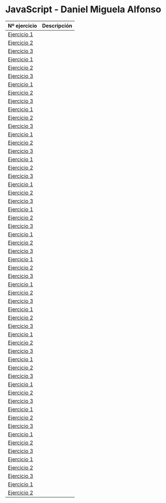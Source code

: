 # JavaScript - Daniel Miguela Alfonso

|Nº ejercicio|Descripción     |
|------------|----------------|
|[Ejercicio 1](/ejem10css)||
|[Ejercicio 2](/Tema0/Ejemplo2.md)||
|[Ejercicio 3](/Tema0/Ejemplo3.md)||
|[Ejercicio 1](/JavaScript/ejem10css)||
|[Ejercicio 2](/Tema0/Ejemplo2.md)||
|[Ejercicio 3](/Tema0/Ejemplo3.md)||
|[Ejercicio 1](/JavaScript/ejem10css)||
|[Ejercicio 2](/Tema0/Ejemplo2.md)||
|[Ejercicio 3](/Tema0/Ejemplo3.md)||
|[Ejercicio 1](/JavaScript/ejem10css)||
|[Ejercicio 2](/Tema0/Ejemplo2.md)||
|[Ejercicio 3](/Tema0/Ejemplo3.md)||
|[Ejercicio 1](/JavaScript/ejem10css)||
|[Ejercicio 2](/Tema0/Ejemplo2.md)||
|[Ejercicio 3](/Tema0/Ejemplo3.md)||
|[Ejercicio 1](/JavaScript/ejem10css)||
|[Ejercicio 2](/Tema0/Ejemplo2.md)||
|[Ejercicio 3](/Tema0/Ejemplo3.md)||
|[Ejercicio 1](/JavaScript/ejem10css)||
|[Ejercicio 2](/Tema0/Ejemplo2.md)||
|[Ejercicio 3](/Tema0/Ejemplo3.md)||
|[Ejercicio 1](/JavaScript/ejem10css)||
|[Ejercicio 2](/Tema0/Ejemplo2.md)||
|[Ejercicio 3](/Tema0/Ejemplo3.md)||
|[Ejercicio 1](/JavaScript/ejem10css)||
|[Ejercicio 2](/Tema0/Ejemplo2.md)||
|[Ejercicio 3](/Tema0/Ejemplo3.md)||
|[Ejercicio 1](/JavaScript/ejem10css)||
|[Ejercicio 2](/Tema0/Ejemplo2.md)||
|[Ejercicio 3](/Tema0/Ejemplo3.md)||
|[Ejercicio 1](/JavaScript/ejem10css)||
|[Ejercicio 2](/Tema0/Ejemplo2.md)||
|[Ejercicio 3](/Tema0/Ejemplo3.md)||
|[Ejercicio 1](/JavaScript/ejem10css)||
|[Ejercicio 2](/Tema0/Ejemplo2.md)||
|[Ejercicio 3](/Tema0/Ejemplo3.md)||
|[Ejercicio 1](/JavaScript/ejem10css)||
|[Ejercicio 2](/Tema0/Ejemplo2.md)||
|[Ejercicio 3](/Tema0/Ejemplo3.md)||
|[Ejercicio 1](/JavaScript/ejem10css)||
|[Ejercicio 2](/Tema0/Ejemplo2.md)||
|[Ejercicio 3](/Tema0/Ejemplo3.md)||
|[Ejercicio 1](/JavaScript/ejem10css)||
|[Ejercicio 2](/Tema0/Ejemplo2.md)||
|[Ejercicio 3](/Tema0/Ejemplo3.md)||
|[Ejercicio 1](/JavaScript/ejem10css)||
|[Ejercicio 2](/Tema0/Ejemplo2.md)||
|[Ejercicio 3](/Tema0/Ejemplo3.md)||
|[Ejercicio 1](/JavaScript/ejem10css)||
|[Ejercicio 2](/Tema0/Ejemplo2.md)||
|[Ejercicio 3](/Tema0/Ejemplo3.md)||
|[Ejercicio 1](/JavaScript/ejem10css)||
|[Ejercicio 2](/Tema0/Ejemplo2.md)||
|[Ejercicio 3](/Tema0/Ejemplo3.md)||
|[Ejercicio 1](/JavaScript/ejem10css)||
|[Ejercicio 2](/Tema0/Ejemplo2.md)||


